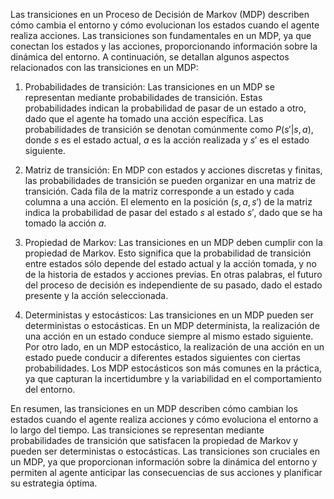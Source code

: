 
Las transiciones en un Proceso de Decisión de Markov (MDP) describen cómo cambia el entorno y cómo evolucionan los estados cuando el agente realiza acciones. Las transiciones son fundamentales en un MDP, ya que conectan los estados y las acciones, proporcionando información sobre la dinámica del entorno. A continuación, se detallan algunos aspectos relacionados con las transiciones en un MDP:

1.  Probabilidades de transición: Las transiciones en un MDP se representan mediante probabilidades de transición. Estas probabilidades indican la probabilidad de pasar de un estado a otro, dado que el agente ha tomado una acción específica. Las probabilidades de transición se denotan comúnmente como $P(s'|s, a)$, donde $s$ es el estado actual, $a$ es la acción realizada y $s'$ es el estado siguiente.

2.  Matriz de transición: En MDP con estados y acciones discretas y finitas, las probabilidades de transición se pueden organizar en una matriz de transición. Cada fila de la matriz corresponde a un estado y cada columna a una acción. El elemento en la posición $(s, a, s')$ de la matriz indica la probabilidad de pasar del estado $s$ al estado $s'$, dado que se ha tomado la acción $a$.

3.  Propiedad de Markov: Las transiciones en un MDP deben cumplir con la propiedad de Markov. Esto significa que la probabilidad de transición entre estados sólo depende del estado actual y la acción tomada, y no de la historia de estados y acciones previas. En otras palabras, el futuro del proceso de decisión es independiente de su pasado, dado el estado presente y la acción seleccionada.

4.  Deterministas y estocásticos: Las transiciones en un MDP pueden ser deterministas o estocásticas. En un MDP determinista, la realización de una acción en un estado conduce siempre al mismo estado siguiente. Por otro lado, en un MDP estocástico, la realización de una acción en un estado puede conducir a diferentes estados siguientes con ciertas probabilidades. Los MDP estocásticos son más comunes en la práctica, ya que capturan la incertidumbre y la variabilidad en el comportamiento del entorno.


En resumen, las transiciones en un MDP describen cómo cambian los estados cuando el agente realiza acciones y cómo evoluciona el entorno a lo largo del tiempo. Las transiciones se representan mediante probabilidades de transición que satisfacen la propiedad de Markov y pueden ser deterministas o estocásticas. Las transiciones son cruciales en un MDP, ya que proporcionan información sobre la dinámica del entorno y permiten al agente anticipar las consecuencias de sus acciones y planificar su estrategia óptima.